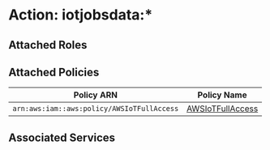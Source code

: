 # Action: iotjobsdata:*

## Attached Roles

## Attached Policies

| Policy ARN | Policy Name |
|------------|-------------|
| `arn:aws:iam::aws:policy/AWSIoTFullAccess` | [AWSIoTFullAccess](../policies.md#awsiotfullaccess) |

## Associated Services

